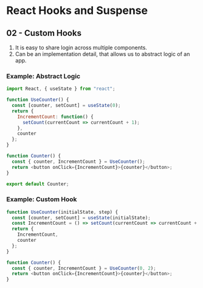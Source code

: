 # React Hooks and Suspense

## 02 - Custom Hooks

1. It is easy to share login across multiple components.
2. Can be an implementation detail, that allows us to abstract logic of an app.

### Example: Abstract Logic

```javascript
import React, { useState } from "react";

function UseCounter() {
  const [counter, setCount] = useState(0);
  return {
    IncrementCount: function() {
      setCount(currentCount => currentCount + 1);
    },
    counter
  };
}

function Counter() {
  const { counter, IncrementCount } = UseCounter();
  return <button onClick={IncrementCount}>{counter}</button>;
}

export default Counter;
```

### Example: Custom Hook

```javascript
function UseCounter(initialState, step) {
  const [counter, setCount] = useState(initialState);
  const IncrementCount = () => setCount(currentCount => currentCount + step);
  return {
    IncrementCount,
    counter
  };
}

function Counter() {
  const { counter, IncrementCount } = UseCounter(0, 2);
  return <button onClick={IncrementCount}>{counter}</button>;
}
```
